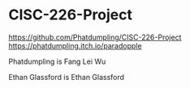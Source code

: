# CISC-226-Project
https://github.com/Phatdumpling/CISC-226-Project
https://phatdumpling.itch.io/paradopple

Phatdumpling is Fang Lei Wu

Ethan Glassford is Ethan Glassford
